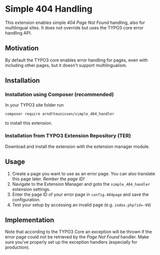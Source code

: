 # Simple 404 Handling
This extension enables simple *404 Page Not Found* handling, also for multilingual sites.
It does not override but uses the TYPO3 core error handling API.

## Motivation
By default the TYPO3 core enables error handling for pages, even with including other pages, but it doesn't support multilingualism.

## Installation
### Installation using Composer (recommended)
In your TYPO3 site folder run 

`composer require arndtteunissen/simple_404_handler`
 
to install this extension.

### Installation from TYPO3 Extension Repository (TER)
Download and install the extension with the extension manager module.

## Usage
1. Create a page you want to use as an error page. You can also translate this page later. *Rember the page ID!*
2. Navigate to the Extension Manager and goto the `simple_404_handler` extension settings.
3. Enter the page ID of your error page in `config.404page` and save the configuration.
4. Test your setup by accessing an invalid page (e.g. `index.php?id=-99`)

## Implementation
Note that according to the TYPO3 Core an exception will be thrown if the error page could not be retrieved by the *Page Not Found* handler.
Make sure you've properly set up the exception handlers (especially for production).
